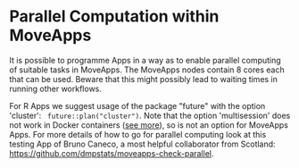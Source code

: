 # Parallel Computation within MoveApps

It is possible to programme Apps in a way as to enable parallel computing of suitable tasks in MoveApps. The MoveApps nodes contain 8 cores each that can be used. Beware that this might possibly lead to waiting times in running other workflows.

For R Apps we suggest usage of the package "future" with the option 'cluster': ` future::plan("cluster")`. Note that the option 'multisession' does not work in Docker containers ([see more](https://github.com/dmpstats/moveapps-check-parallel/issues/2)), so is not an option for MoveApps Apps. For more details of how to go for parallel computing look at this testing App of Bruno Caneco, a most helpful collaborator from Scotland: https://github.com/dmpstats/moveapps-check-parallel.

